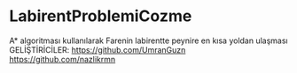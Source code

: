 # LabirentProblemiCozme
A* algoritması kullanılarak Farenin labirentte peynire en kısa yoldan ulaşması    GELİŞTİRİCİLER: https://github.com/UmranGuzn    https://github.com/nazlikrmn

